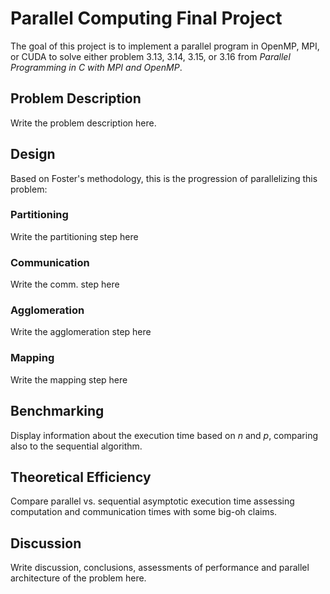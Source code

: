 # Parallel Computing Final Project

The goal of this project is to implement a parallel program in OpenMP, MPI, or CUDA to solve either problem 3.13, 3.14, 3.15, or 3.16 from *Parallel Programming in C with MPI and OpenMP*.

## Problem Description

Write the problem description here.

## Design

Based on Foster's methodology, this is the progression of parallelizing this problem:

### Partitioning

Write the partitioning step here

### Communication

Write the comm. step here

### Agglomeration

Write the agglomeration step here

### Mapping

Write the mapping step here

## Benchmarking

Display information about the execution time based on *n* and *p*, comparing also to the sequential algorithm.

## Theoretical Efficiency

Compare parallel vs. sequential asymptotic execution time assessing computation and communication times with some big-oh claims.

## Discussion

Write discussion, conclusions, assessments of performance and parallel architecture of the problem here.